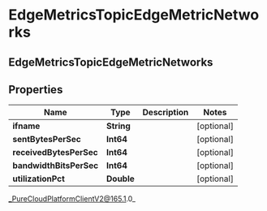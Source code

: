 # EdgeMetricsTopicEdgeMetricNetworks

## EdgeMetricsTopicEdgeMetricNetworks

## Properties

|Name | Type | Description | Notes|
|------------ | ------------- | ------------- | -------------|
| **ifname** | **String** |  | [optional] |
| **sentBytesPerSec** | **Int64** |  | [optional] |
| **receivedBytesPerSec** | **Int64** |  | [optional] |
| **bandwidthBitsPerSec** | **Int64** |  | [optional] |
| **utilizationPct** | **Double** |  | [optional] |



_PureCloudPlatformClientV2@165.1.0_
